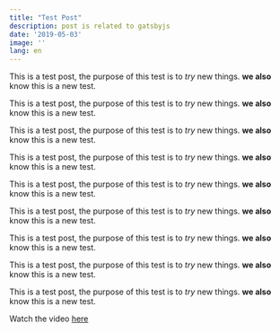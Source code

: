 ```yaml
---
title: "Test Post"
description: post is related to gatsbyjs
date: '2019-05-03'
image: ''
lang: en
---
```



This is a test post, the purpose of this test is to *try* new things. **we also** know this is a new test.

This is a test post, the purpose of this test is to *try* new things. **we also** know this is a new test.

This is a test post, the purpose of this test is to *try* new things. **we also** know this is a new test.

This is a test post, the purpose of this test is to *try* new things. **we also** know this is a new test.

This is a test post, the purpose of this test is to *try* new things. **we also** know this is a new test.

This is a test post, the purpose of this test is to *try* new things. **we also** know this is a new test.

This is a test post, the purpose of this test is to *try* new things. **we also** know this is a new test.

This is a test post, the purpose of this test is to *try* new things. **we also** know this is a new test.

This is a test post, the purpose of this test is to *try* new things. **we also** know this is a new test.

Watch the video <a href="/videos#two">here</a>